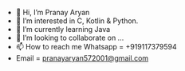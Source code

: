 - 👋 Hi, I’m Pranay Aryan
- 👀 I’m interested in C, Kotlin & Python.
- 🌱 I’m currently learning Java
- 💞️ I’m looking to collaborate on ...
- 📫 How to reach me Whatsapp = +919117379594
-    Email = pranayaryan572001@gmail.com

<!---
pranay9117/pranay9117 is a ✨ special ✨ repository because its `README.md` (this file) appears on your GitHub profile.
You can click the Preview link to take a look at your changes.
--->
